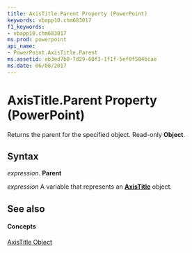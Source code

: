 ```yaml
---
title: AxisTitle.Parent Property (PowerPoint)
keywords: vbapp10.chm683017
f1_keywords:
- vbapp10.chm683017
ms.prod: powerpoint
api_name:
- PowerPoint.AxisTitle.Parent
ms.assetid: ab3ed7b0-7d29-60f3-1f1f-5ef0f584bcae
ms.date: 06/08/2017
---
```



# AxisTitle.Parent Property (PowerPoint)

Returns the parent for the specified object. Read-only  **Object**.


## Syntax

 _expression_. **Parent**

 _expression_ A variable that represents an **[AxisTitle](PowerPoint.AxisTitle.md)** object.


## See also


#### Concepts


[AxisTitle Object](PowerPoint.AxisTitle.md)

